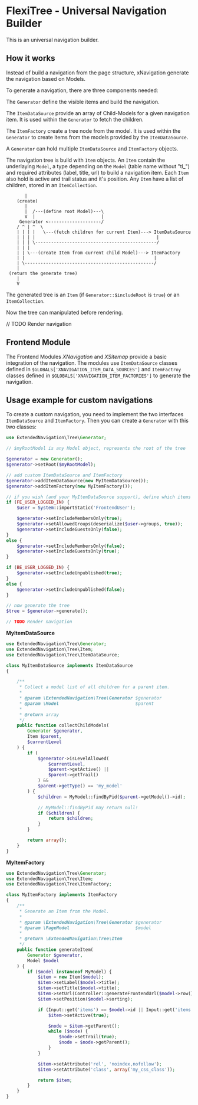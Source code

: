 FlexiTree - Universal Navigation Builder
========================================

This is an universal navigation builder.

How it works
------------

Instead of build a navigation from the page structure,
xNavigation generate the navigation based on Models.

To generate a navigation, there are three components needed:

The `Generator` define the visible items and build the navigation.

The `ItemDataSource` provide an array of Child-Models for a given navigation item.
It is used within the `Generator` to fetch the children.

The `ItemFactory` create a tree node from the model.
It is used within the `Generator` to create items from the models provided by the `ItemDataSource`.

A `Generator` can hold multiple `ItemDataSource` and `ItemFactory` objects.

The navigation tree is build with `Item` objects.
An `Item` contain the underlaying `Model`,
a type depending on the `Model` (table name without "tl_")
and required attributes (label, title, url) to build a navigation item.
Each `Item` also hold is active and trail status and it's position.
Any `Item` have a list of children, stored in an `ItemCollection`.

```
       |
    (create)
       |
       |  /---(define root Model)---\
       V  |                         |
     Generator <--------------------/
    / ^ | ^  \
    | | | |   \---(fetch children for current Item)---> ItemDataSource
    | | | |                                              |
    | | | \----------------------------------------------/
    | | |
    | | \---(create Item from current child Model)---> ItemFactory
    | |                                                 |
    | \-------------------------------------------------/
    |
 (return the generate tree)
    |
    V
```

The generated tree is an `Item` (if `Generator::$includeRoot` is `true`) or an `ItemCollection`.

Now the tree can manipulated before rendering.

// TODO Render navigation

Frontend Module
---------------

The Frontend Modules *XNavigation* and *XSitemap* provide a basic integration of the navigation.
The modules use `ItemDataSource` classes defined in `$GLOBALS['XNAVIGATION_ITEM_DATA_SOURCES']`
and `ItemFactroy` classes defined in `$GLOBALS['XNAVIGATION_ITEM_FACTORIES']` to generate the navigation.

Usage example for custom navigations
------------------------------------

To create a custom navigation, you need to implement the two interfaces `ItemDataSource` and `ItemFactory`.
Then you can create a `Generator` with this two classes:

```php
use ExtendedNavigation\Tree\Generator;

// $myRootModel is any Model object, represents the root of the tree

$generator = new Generator();
$generator->setRoot($myRootModel);

// add custom ItemDataSource and ItemFactory
$generator->addItemDataSource(new MyItemDataSource());
$generator->addItemFactory(new MyItemFactory());

// if you wish (and your MyItemDataSource support), define which items should be visible
if (FE_USER_LOGGED_IN) {
	$user = System::importStatic('FrontendUser');

	$generator->setIncludeMembersOnly(true);
	$generator->setAllowedGroups(deserialize($user->groups, true));
	$generator->setIncludeGuestsOnly(false);
}
else {
	$generator->setIncludeMembersOnly(false);
	$generator->setIncludeGuestsOnly(true);
}

if (BE_USER_LOGGED_IN) {
	$generator->setIncludeUnpublished(true);
}
else {
	$generator->setIncludeUnpublished(false);
}

// now generate the tree
$tree = $generator->generate();

// TODO Render navigation
```

**MyItemDataSource**
```php
use ExtendedNavigation\Tree\Generator;
use ExtendedNavigation\Tree\Item;
use ExtendedNavigation\Tree\ItemDataSource;

class MyItemDataSource implements ItemDataSource
{

    /**
     * Collect a model list of all children for a parent item.
     *
     * @param \ExtendedNavigation\Tree\Generator $generator
     * @param \Model                             $parent
     *
     * @return array
     */
    public function collectChildModels(
        Generator $generator,
        Item $parent,
        $currentLevel
    ) {
        if (
            $generator->isLevelAllowed(
                $currentLevel,
                $parent->getActive() ||
                $parent->getTrail()
            ) &&
            $parent->getType() == 'my_model'
        ) {
        	$children = MyModel::findByPid($parent->getModel()->id);

        	// MyModel::findByPid may return null!
        	if ($children) {
        		return $children;
        	}
        }

        return array();
	}
}
```

**MyItemFactory**
```php
use ExtendedNavigation\Tree\Generator;
use ExtendedNavigation\Tree\Item;
use ExtendedNavigation\Tree\ItemFactory;

class MyItemFactory implements ItemFactory
{
    /**
     * Generate an Item from the Model.
     *
     * @param \ExtendedNavigation\Tree\Generator $generator
     * @param \PageModel                         $model
     *
     * @return \ExtendedNavigation\Tree\Item
     */
    public function generateItem(
        Generator $generator,
        Model $model
    ) {
    	if ($model instanceof MyModel) {
			$item = new Item($model);
			$item->setLabel($model->title);
			$item->setTitle($model->title);
			$item->setUrl(Controller::generateFrontendUrl($model->row(), '/items/' . $model->alias));
			$item->setPosition($model->sorting);

			if (Input::get('items') == $model->id || Input::get('items') == $model->alias) {
				$item->setActive(true);

				$node = $item->getParent();
				while ($node) {
					$node->setTrail(true);
					$node = $node->getParent();
				}
			}

			$item->setAttribute('rel', 'noindex,nofollow');
			$item->setAttribute('class', array('my_css_class'));

			return $item;
		}
    }
}
```
